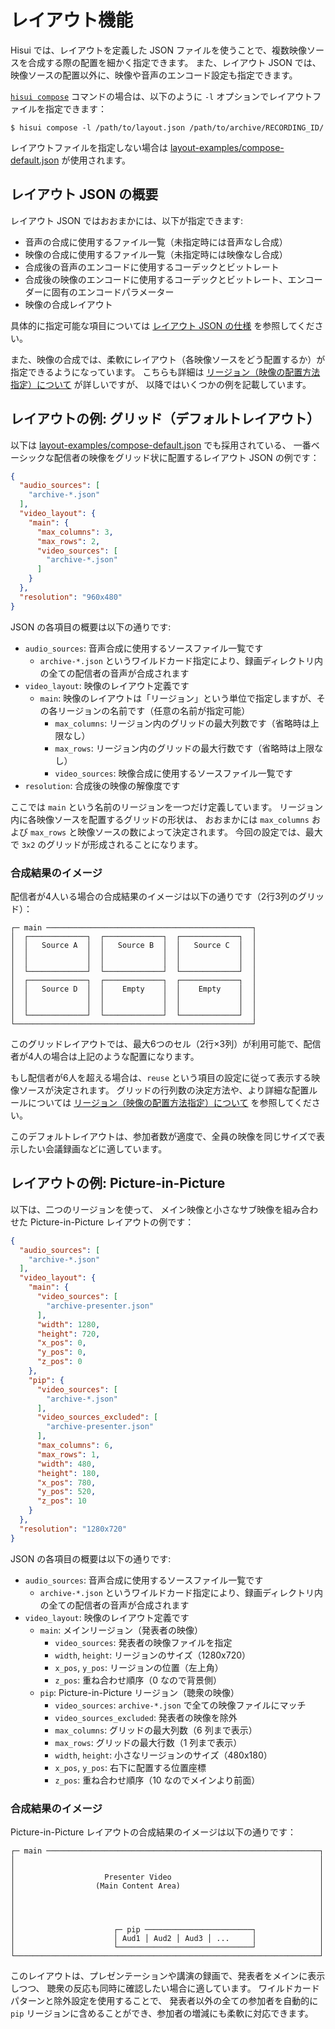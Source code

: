 # レイアウト機能

Hisui では、レイアウトを定義した JSON ファイルを使うことで、複数映像ソースを合成する際の配置を細かく指定できます。
また、レイアウト JSON では、映像ソースの配置以外に、映像や音声のエンコード設定も指定できます。

[`hisui compose`](./command_compose.md) コマンドの場合は、以下のように `-l` オプションでレイアウトファイルを指定できます：

```console
$ hisui compose -l /path/to/layout.json /path/to/archive/RECORDING_ID/
```

レイアウトファイルを指定しない場合は [layout-examples/compose-default.json](../layout-examples/compose-default.json) が使用されます。

## レイアウト JSON の概要

レイアウト JSON ではおおまかには、以下が指定できます:
- 音声の合成に使用するファイル一覧（未指定時には音声なし合成）
- 映像の合成に使用するファイル一覧（未指定時には映像なし合成）
- 合成後の音声のエンコードに使用するコーデックとビットレート
- 合成後の映像のエンコードに使用するコーデックとビットレート、エンコーダーに固有のエンコードパラメーター
- 映像の合成レイアウト

具体的に指定可能な項目については [レイアウト JSON の仕様](./layout_spec.md) を参照してください。

また、映像の合成では、柔軟にレイアウト（各映像ソースをどう配置するか）が指定できるようになっています。
こちらも詳細は [リージョン（映像の配置方法指定）について](./layout_region.md) が詳しいですが、
以降ではいくつかの例を記載しています。

## レイアウトの例: グリッド（デフォルトレイアウト）

以下は [layout-examples/compose-default.json](../layout-examples/compose-default.json) でも採用されている、
一番ベーシックな配信者の映像をグリッド状に配置するレイアウト JSON の例です：

```json
{
  "audio_sources": [
    "archive-*.json"
  ],
  "video_layout": {
    "main": {
      "max_columns": 3,
      "max_rows": 2,
      "video_sources": [
        "archive-*.json"
      ]
    }
  },
  "resolution": "960x480"
}
```

JSON の各項目の概要は以下の通りです:

- `audio_sources`: 音声合成に使用するソースファイル一覧です
  - `archive-*.json` というワイルドカード指定により、録画ディレクトリ内の全ての配信者の音声が合成されます
- `video_layout`: 映像のレイアウト定義です
  - `main`: 映像のレイアウトは「リージョン」という単位で指定しますが、その各リージョンの名前です（任意の名前が指定可能）
    - `max_columns`: リージョン内のグリッドの最大列数です（省略時は上限なし）
    - `max_rows`: リージョン内のグリッドの最大行数です（省略時は上限なし）
    - `video_sources`: 映像合成に使用するソースファイル一覧です
- `resolution`: 合成後の映像の解像度です

ここでは `main` という名前のリージョンを一つだけ定義しています。
リージョン内に各映像ソースを配置するグリッドの形状は、
おおまかには `max_columns` および `max_rows` と映像ソースの数によって決定されます。
今回の設定では、最大で `3x2` のグリッドが形成されることになります。

### 合成結果のイメージ

配信者が4人いる場合の合成結果のイメージは以下の通りです（2行3列のグリッド）：

```
┌─ main ──────────────────────────────────────────────┐
│  ┌─────────────┐  ┌─────────────┐  ┌─────────────┐  │
│  │   Source A  │  │   Source B  │  │   Source C  │  │
│  │             │  │             │  │             │  │
│  │             │  │             │  │             │  │
│  └─────────────┘  └─────────────┘  └─────────────┘  │
│  ┌─────────────┐  ┌─────────────┐  ┌─────────────┐  │
│  │   Source D  │  │    Empty    │  │    Empty    │  │
│  │             │  │             │  │             │  │
│  │             │  │             │  │             │  │
│  └─────────────┘  └─────────────┘  └─────────────┘  │
└─────────────────────────────────────────────────────┘
```

このグリッドレイアウトでは、最大6つのセル（2行×3列）が利用可能で、配信者が4人の場合は上記のような配置になります。

もし配信者が6人を超える場合は、`reuse` という項目の設定に従って表示する映像ソースが決定されます。
グリッドの行列数の決定方法や、より詳細な配置ルールについては [リージョン（映像の配置方法指定）について](./layout_region.md) を参照してください。

このデフォルトレイアウトは、参加者数が適度で、全員の映像を同じサイズで表示したい会議録画などに適しています。

## レイアウトの例: Picture-in-Picture

以下は、二つのリージョンを使って、
メイン映像と小さなサブ映像を組み合わせた Picture-in-Picture レイアウトの例です：

```json
{
  "audio_sources": [
    "archive-*.json"
  ],
  "video_layout": {
    "main": {
      "video_sources": [
        "archive-presenter.json"
      ],
      "width": 1280,
      "height": 720,
      "x_pos": 0,
      "y_pos": 0,
      "z_pos": 0
    },
    "pip": {
      "video_sources": [
        "archive-*.json"
      ],
      "video_sources_excluded": [
        "archive-presenter.json"
      ],
      "max_columns": 6,
      "max_rows": 1,
      "width": 480,
      "height": 180,
      "x_pos": 780,
      "y_pos": 520,
      "z_pos": 10
    }
  },
  "resolution": "1280x720"
}
```

JSON の各項目の概要は以下の通りです:

- `audio_sources`: 音声合成に使用するソースファイル一覧です
  - `archive-*.json` というワイルドカード指定により、録画ディレクトリ内の全ての配信者の音声が合成されます
- `video_layout`: 映像のレイアウト定義です
  - `main`: メインリージョン（発表者の映像）
    - `video_sources`: 発表者の映像ファイルを指定
    - `width`, `height`: リージョンのサイズ（1280x720）
    - `x_pos`, `y_pos`: リージョンの位置（左上角）
    - `z_pos`: 重ね合わせ順序（0 なので背景側）
  - `pip`: Picture-in-Picture リージョン（聴衆の映像）
    - `video_sources`: `archive-*.json` で全ての映像ファイルにマッチ
    - `video_sources_excluded`: 発表者の映像を除外
    - `max_columns`: グリッドの最大列数（6 列まで表示）
    - `max_rows`: グリッドの最大行数（1 列まで表示）
    - `width`, `height`: 小さなリージョンのサイズ（480x180）
    - `x_pos`, `y_pos`: 右下に配置する位置座標
    - `z_pos`: 重ね合わせ順序（10 なのでメインより前面）

### 合成結果のイメージ

Picture-in-Picture レイアウトの合成結果のイメージは以下の通りです：

```
┌─ main ─────────────────────────────────────────────────────────────┐
│                                                                    │
│                                                                    │
│                    Presenter Video                                 │
│                  (Main Content Area)                               │
│                                                                    │
│                                                                    │
│                                                                    │
│                                                                    │
│                      ┌─ pip ────────────────────────┐              │
│                      │ Aud1 │ Aud2 │ Aud3 │ ...     │              │
│                      └──────────────────────────────┘              │
└────────────────────────────────────────────────────────────────────┘
```

このレイアウトは、プレゼンテーションや講演の録画で、発表者をメインに表示しつつ、
聴衆の反応も同時に確認したい場合に適しています。
ワイルドカードパターンと除外設定を使用することで、
発表者以外の全ての参加者を自動的に `pip` リージョンに含めることができ、参加者の増減にも柔軟に対応できます。

